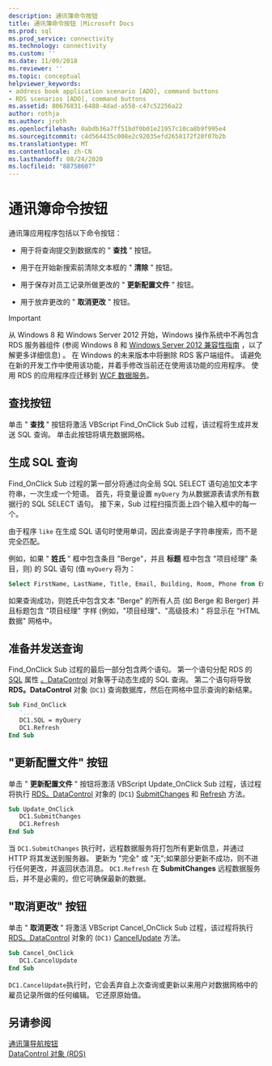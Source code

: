 ```yaml
---
description: 通讯簿命令按钮
title: 通讯簿命令按钮 |Microsoft Docs
ms.prod: sql
ms.prod_service: connectivity
ms.technology: connectivity
ms.custom: ''
ms.date: 11/09/2018
ms.reviewer: ''
ms.topic: conceptual
helpviewer_keywords:
- address book application scenario [ADO], command buttons
- RDS scenarios [ADO], command buttons
ms.assetid: 80676831-6488-4dad-a558-c47c52256a22
author: rothja
ms.author: jroth
ms.openlocfilehash: 0abdb36a7ff51bdf0b01e21957c10ca8b9f995e4
ms.sourcegitcommit: c4d564435c008e2c92035efd2658172f20f07b2b
ms.translationtype: MT
ms.contentlocale: zh-CN
ms.lasthandoff: 08/24/2020
ms.locfileid: "88758607"
---
```

# <a name="address-book-command-buttons"></a>通讯簿命令按钮
通讯簿应用程序包括以下命令按钮：  
  
-   用于将查询提交到数据库的 " **查找** " 按钮。  
  
-   用于在开始新搜索前清除文本框的 " **清除** " 按钮。  
  
-   用于保存对员工记录所做更改的 " **更新配置文件** " 按钮。  
  
-   用于放弃更改的 " **取消更改** " 按钮。  
  
> [!IMPORTANT]
>  从 Windows 8 和 Windows Server 2012 开始，Windows 操作系统中不再包含 RDS 服务器组件 (参阅 Windows 8 和 [Windows Server 2012 兼容性指南](https://www.microsoft.com/download/details.aspx?id=27416) ，以了解更多详细信息) 。 在 Windows 的未来版本中将删除 RDS 客户端组件。 请避免在新的开发工作中使用该功能，并着手修改当前还在使用该功能的应用程序。 使用 RDS 的应用程序应迁移到 [WCF 数据服务](https://go.microsoft.com/fwlink/?LinkId=199565)。  
  
## <a name="find-button"></a>查找按钮  
 单击 " **查找** " 按钮将激活 VBScript Find_OnClick Sub 过程，该过程将生成并发送 SQL 查询。 单击此按钮将填充数据网格。  
  
## <a name="building-the-sql-query"></a>生成 SQL 查询  
 Find_OnClick Sub 过程的第一部分将通过向全局 SQL SELECT 语句追加文本字符串，一次生成一个短语。 首先，将变量设置 `myQuery` 为从数据源表请求所有数据行的 SQL SELECT 语句。 接下来，Sub 过程扫描页面上四个输入框中的每一个。  
  
 由于程序 `like` 在生成 SQL 语句时使用单词，因此查询是子字符串搜索，而不是完全匹配。  
  
 例如，如果 " **姓氏** " 框中包含条目 "Berge"，并且 **标题** 框中包含 "项目经理" 条目，则) 的 SQL 语句 (值 `myQuery` 将为：  
  
```sql
Select FirstName, LastName, Title, Email, Building, Room, Phone from Employee where lastname like 'Berge%' and title like 'Program Manager%'  
```  
  
 如果查询成功，则姓氏中包含文本 "Berge" 的所有人员 (如 Berge 和 Berger) 并且标题包含 "项目经理" 字样 (例如，"项目经理"、"高级技术) " 将显示在 "HTML 数据" 网格中。  
  
## <a name="preparing-and-sending-the-query"></a>准备并发送查询  
 Find_OnClick Sub 过程的最后一部分包含两个语句。 第一个语句分配 RDS 的 [SQL](../../reference/rds-api/sql-property.md) 属性 [。DataControl](../../reference/rds-api/datacontrol-object-rds.md) 对象等于动态生成的 SQL 查询。 第二个语句将导致 **RDS。DataControl** 对象 (`DC1`) 查询数据库，然后在网格中显示查询的新结果。  
  
```vb
Sub Find_OnClick  
   '...  
   DC1.SQL = myQuery  
   DC1.Refresh  
End Sub  
```  
  
## <a name="update-profile-button"></a>"更新配置文件" 按钮  
 单击 " **更新配置文件** " 按钮将激活 VBScript Update_OnClick Sub 过程，该过程将执行 [RDS。DataControl](../../reference/rds-api/datacontrol-object-rds.md) 对象的 (`DC1`) [SubmitChanges](../../reference/rds-api/submitchanges-method-rds.md) 和 [Refresh](../../reference/rds-api/refresh-method-rds.md) 方法。  
  
```vb
Sub Update_OnClick  
   DC1.SubmitChanges  
   DC1.Refresh  
End Sub  
```  
  
 当 `DC1.SubmitChanges` 执行时，远程数据服务将打包所有更新信息，并通过 HTTP 将其发送到服务器。 更新为 "完全" 或 "无";如果部分更新不成功，则不进行任何更改，并返回状态消息。 `DC1.Refresh` 在 **SubmitChanges** 远程数据服务后，并不是必需的，但它可确保最新的数据。  
  
## <a name="cancel-changes-button"></a>"取消更改" 按钮  
 单击 " **取消更改** " 将激活 VBScript Cancel_OnClick Sub 过程，该过程将执行 [RDS。DataControl](../../reference/rds-api/datacontrol-object-rds.md) 对象的 (`DC1)` [CancelUpdate](../../reference/rds-api/cancelupdate-method-rds.md) 方法。  
  
```vb
Sub Cancel_OnClick  
   DC1.CancelUpdate  
End Sub  
```  
  
 `DC1.CancelUpdate`执行时，它会丢弃自上次查询或更新以来用户对数据网格中的雇员记录所做的任何编辑。 它还原原始值。  
  
## <a name="see-also"></a>另请参阅  
 [通讯簿导航按钮](./address-book-navigation-buttons.md)   
 [DataControl 对象 (RDS)](../../reference/rds-api/datacontrol-object-rds.md)